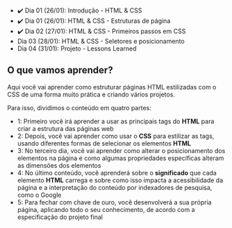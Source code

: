 - :heavy_check_mark: Dia 01 (26/01): Introdução - HTML & CSS
- :heavy_check_mark: Dia 01 (26/01): HTML & CSS - Estruturas de página
- :heavy_check_mark: Dia 02 (27/01): HTML & CSS - Primeiros passos em CSS
- <!--:heavy_check_mark:--> Dia 03 (28/01): HTML & CSS - Seletores e posicionamento
- <!--:heavy_check_mark:--> Dia 04 (31/01): Projeto - Lessons Learned

## O que vamos aprender?

Aqui você vai aprender como estruturar páginas HTML estilizadas com o CSS de uma forma muito prática e criando vários projetos.

Para isso, dividimos o conteúdo em quatro partes:

- 1: Primeiro você irá aprender a usar as principais tags do **HTML** para criar a estrutura das páginas web
- 2: Depois, você vai aprender como usar o **CSS** para estilizar as tags, usando diferentes formas de selecionar os elementos **HTML**
- 3: No terceiro dia, você vai aprender como alterar o posicionamento dos elementos na página e como algumas propriedades específicas alteram as dimensões dos elementos
- 4: No último conteúdo, você aprenderá sobre o **significado** que cada elemento **HTML** carrega e sobre como isso impacta a acessibilidade da página e a interpretação do conteúdo por indexadores de pesquisa, como o Google
- 5: Para fechar com chave de ouro, você desenvolverá a sua própria página, aplicando todo o seu conhecimento, de acordo com a especificação do projeto final